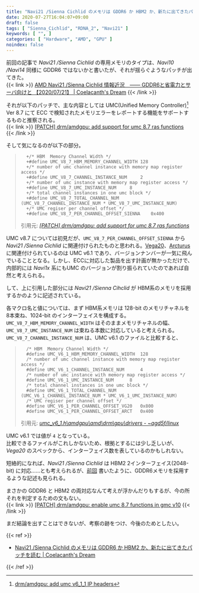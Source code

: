 ```yaml
---
title: "Navi21 /Sienna Cichlid のメモリは GDDR6 か HBM2 か、新たに出てきたパッチを読む"
date: 2020-07-27T16:04:07+09:00
draft: false
tags: [ "Sienna_Cichlid", "RDNA_2", "Navi21" ]
keywords: [ "", ]
categories: [ "Hardware", "AMD", "GPU" ]
noindex: false
---
```


前回の記事で *Navi21 /Sienna Cichlid* の専用メモリのタイプは、*Navi10 /Navi14* 同様に GDDR6 ではないかと書いたが、それが揺らぐようなパッチが出てきた。  
{{< link >}} [AMD Navi21 /Sienna Cichlid 情報近況　―― GDDR6と省電力とサーバ向けと 【2020/07/21】 | Coelacanth's Dream](/posts/2020/07/21/amd-sienna_cichlid-recent-info-2020-07-21/) {{< /link >}}

それが以下のパッチで、主な内容としては UMC(Unified Memory Controller)[^unified-memory-controller] Ver 8.7 にて ECC で検知されたメモリエラーをレポートする機能をサポートするものと推察される。  
{{< link >}} [[PATCH] drm/amdgpu: add support for umc 8.7 ras functions](https://lists.freedesktop.org/archives/amd-gfx/2020-July/051898.html) {{< /link >}}

[^unified-memory-controller]: [drm/amdgpu: add umc v6_1_1 IP headers](https://cgit.freedesktop.org/~agd5f/linux/commit/drivers/gpu/drm/amd?h=amd-staging-drm-next&id=03c9963f47a9efe204983fb0ea022814f8ce0084)

そして気になるのが以下の部分。  

 >       +/* HBM  Memory Channel Width */
 >       +#define UMC_V8_7_HBM_MEMORY_CHANNEL_WIDTH	128
 >       +/* number of umc channel instance with memory map register access */
 >       +#define UMC_V8_7_CHANNEL_INSTANCE_NUM		2
 >       +/* number of umc instance with memory map register access */
 >       +#define UMC_V8_7_UMC_INSTANCE_NUM		8
 >       +/* total channel instances in one umc block */
 >       +#define UMC_V8_7_TOTAL_CHANNEL_NUM	(UMC_V8_7_CHANNEL_INSTANCE_NUM * UMC_V8_7_UMC_INSTANCE_NUM)
 >       +/* UMC regiser per channel offset */
 >       +#define UMC_V8_7_PER_CHANNEL_OFFSET_SIENNA	0x400
 >
 > 引用元: <cite>[[PATCH] drm/amdgpu: add support for umc 8.7 ras functions](https://lists.freedesktop.org/archives/amd-gfx/2020-July/051898.html)</cite>

UMC v8.7 については初見だが、`UMC_V8_7_PER_CHANNEL_OFFSET_SIENNA` から *Navi21 /Sienna Cichlid* に関連付けられたものと思われる。[Vega20](/tags/vega20)、[Arcturus](/tags/arcturus) に関連付けられているのは UMC v6.1 であり、バージョンナンバーが一気に飛んでいることとなる。しかし、ECCに対応した製品を出す計画が無かっただけで、内部的には *Navi1x* 系にもUMC のバージョンが割り振られていたのであれば自然と考えられる。  

して、上に引用した部分には *Navi21 /Sienna Cihclid* が HBM系のメモリを採用するかのように記述されている。  

各マクロ名と値については、まず HBM系メモリは 128-bit のメモリチャネルを 8本束ね、1024-bit のインターフェイスを構成する。  
`UMC_V8_7_HBM_MEMORY_CHANNEL_WIDTH` はそのままメモリチャネルの幅、`UMC_V8_7_UMC_INSTANCE_NUM` は束ねる本数に対応していると考えられる。  
`UMC_V8_7_CHANNEL_INSTANCE_NUM` は、UMC v6.1 のファイルと比較すると、

 >       /* HBM  Memory Channel Width */
 >       #define UMC_V6_1_HBM_MEMORY_CHANNEL_WIDTH	128
 >       /* number of umc channel instance with memory map register access */
 >       #define UMC_V6_1_CHANNEL_INSTANCE_NUM		4
 >       /* number of umc instance with memory map register access */
 >       #define UMC_V6_1_UMC_INSTANCE_NUM		8
 >       /* total channel instances in one umc block */
 >       #define UMC_V6_1_TOTAL_CHANNEL_NUM	(UMC_V6_1_CHANNEL_INSTANCE_NUM * UMC_V6_1_UMC_INSTANCE_NUM)
 >       /* UMC regiser per channel offset */
 >       #define UMC_V6_1_PER_CHANNEL_OFFSET_VG20	0x800
 >       #define UMC_V6_1_PER_CHANNEL_OFFSET_ARCT	0x400
 >
 > 引用元: <cite>[umc_v6_1.h\amdgpu\amd\drm\gpu\drivers - ~agd5f/linux](https://cgit.freedesktop.org/~agd5f/linux/tree/drivers/gpu/drm/amd/amdgpu/umc_v6_1.h?h=amd-staging-drm-next-sienna_cichlid&id=4cf781c24c3bc8cc50f8013143aa20b26e9217e8)</cite>

UMC v6.1 では値が `4` となっている。  
比較できるファイルがこれしかないため、根拠とするには少し乏しいが、*Vega20* のスペックから、インターフェイス数を表しているのかもしれない。  

短絡的になれば、*Navi21 /Sienna Cichlid* は HBM2 2インターフェイス(2048-bit) に対応……とも考えられるが、[前回](/posts/2020/07/21/amd-sienna_cichlid-recent-info-2020-07-21/#sienna-gddr6) 書いたように、GDDR6メモリを採用するような記述も見られる。  

まさかの GDDR6 と HBM2 の両対応なんて考えが浮かんだりもするが、今の所それを判定するための文もない。  
{{< link >}} [[PATCH] drm/amdgpu: enable umc 8.7 functions in gmc v10](https://lists.freedesktop.org/archives/amd-gfx/2020-July/051907.html) {{< /link >}}

まだ結論を出すことはできないが、考察の跡をつけ、今後のためとしたい。  

{{< ref >}}

 * [Navi21 /Sienna Cichlid のメモリは GDDR6 か HBM2 か、新たに出てきたパッチを読む | Coelacanth's Dream](/posts/2020/07/27/what-sienna_cichlid-hbm2/)

{{< /ref >}}
